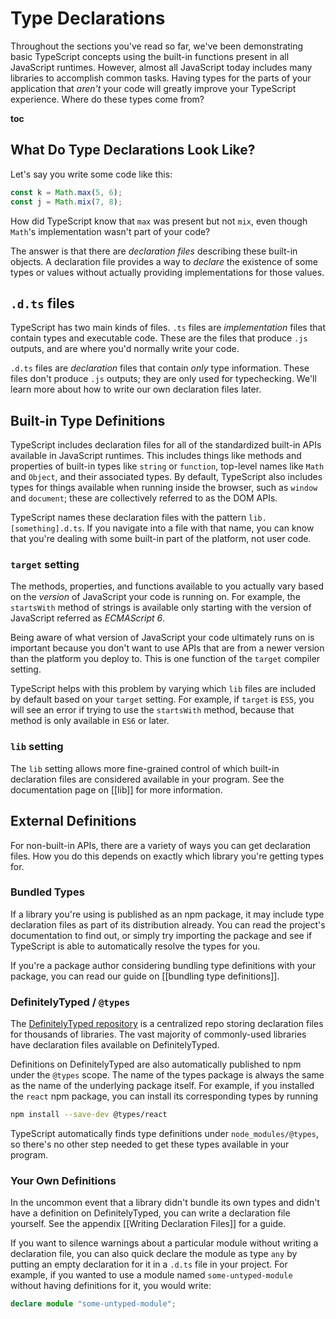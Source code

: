 # Type Declarations

Throughout the sections you've read so far, we've been demonstrating basic TypeScript concepts using the built-in functions present in all JavaScript runtimes.
However, almost all JavaScript today includes many libraries to accomplish common tasks.
Having types for the parts of your application that *aren't* your code will greatly improve your TypeScript experience.
Where do these types come from?

__toc__

## What Do Type Declarations Look Like?

Let's say you write some code like this:

```ts
const k = Math.max(5, 6);
const j = Math.mix(7, 8);
```

How did TypeScript know that `max` was present but not `mix`, even though `Math`'s implementation wasn't part of your code?

The answer is that there are *declaration files* describing these built-in objects.
A declaration file provides a way to *declare* the existence of some types or values without actually providing implementations for those values.

## `.d.ts` files

TypeScript has two main kinds of files.
`.ts` files are *implementation* files that contain types and executable code.
These are the files that produce `.js` outputs, and are where you'd normally write your code.

`.d.ts` files are *declaration* files that contain *only* type information.
These files don't produce `.js` outputs; they are only used for typechecking.
We'll learn more about how to write our own declaration files later.

## Built-in Type Definitions

TypeScript includes declaration files for all of the standardized built-in APIs available in JavaScript runtimes.
This includes things like methods and properties of built-in types like `string` or `function`, top-level names like `Math` and `Object`, and their associated types.
By default, TypeScript also includes types for things available when running inside the browser, such as `window` and `document`; these are collectively referred to as the DOM APIs.

TypeScript names these declaration files with the pattern `lib.[something].d.ts`.
If you navigate into a file with that name, you can know that you're dealing with some built-in part of the platform, not user code.

### `target` setting

The methods, properties, and functions available to you actually vary based on the *version* of JavaScript your code is running on.
For example, the `startsWith` method of strings is available only starting with the version of JavaScript referred as *ECMAScript 6*.

Being aware of what version of JavaScript your code ultimately runs on is important because you don't want to use APIs that are from a newer version than the platform you deploy to.
This is one function of the `target` compiler setting.

TypeScript helps with this problem by varying which `lib` files are included by default based on your `target` setting.
For example, if `target` is `ES5`, you will see an error if trying to use the `startsWith` method, because that method is only available in `ES6` or later.

### `lib` setting

The `lib` setting allows more fine-grained control of which built-in declaration files are considered available in your program.
See the documentation page on [[lib]] for more information.

## External Definitions

For non-built-in APIs, there are a variety of ways you can get declaration files.
How you do this depends on exactly which library you're getting types for.

### Bundled Types

If a library you're using is published as an npm package, it may include type declaration files as part of its distribution already.
You can read the project's documentation to find out, or simply try importing the package and see if TypeScript is able to automatically resolve the types for you.

If you're a package author considering bundling type definitions with your package, you can read our guide on [[bundling type definitions]].

### DefinitelyTyped / `@types`

The [DefinitelyTyped repository](https://github.com/DefinitelyTyped/DefinitelyTyped/) is a centralized repo storing declaration files for thousands of libraries.
The vast majority of commonly-used libraries have declaration files available on DefinitelyTyped.

Definitions on DefinitelyTyped are also automatically published to npm under the `@types` scope.
The name of the types package is always the same as the name of the underlying package itself.
For example, if you installed the `react` npm package, you can install its corresponding types by running

```sh
npm install --save-dev @types/react
```

TypeScript automatically finds type definitions under `node_modules/@types`, so there's no other step needed to get these types available in your program.

### Your Own Definitions

In the uncommon event that a library didn't bundle its own types and didn't have a definition on DefinitelyTyped, you can write a declaration file yourself.
See the appendix [[Writing Declaration Files]] for a guide.

If you want to silence warnings about a particular module without writing a declaration file, you can also quick declare the module as type `any` by putting an empty declaration for it in a `.d.ts` file in your project.
For example, if you wanted to use a module named `some-untyped-module` without having definitions for it, you would write:

```ts
declare module "some-untyped-module";
```
